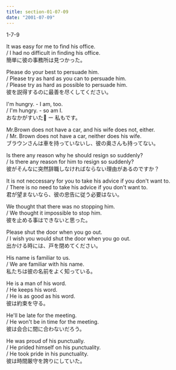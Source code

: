 ```yaml
---
title: section-01-07-09
date: "2001-07-09"
---
```


1-7-9

<!-- end -->

It was easy for me to find his office.  
/ I had no difficult in finding his office.  
簡単に彼の事務所は見つかった。  

Please do your best to persuade him.  
/ Please try as hard as you can to persuade him.  
/ Please try as hard as possible to persuade him.  
彼を説得するのに最善を尽くしてください。  

I'm hungry.  -  I am, too.  
/ I'm hungry. - so am I.  
おなかがすいた ー 私もです。  

Mr.Brown does not have a car, and his wife does not, either.  
/ Mr. Brown does not have a car, neither does his wife.  
ブラウンさんは車を持っていないし、彼の奥さんも持ってない。  

Is there any reason why he should resign so suddenly?  
/ Is there any reason for him to resign so suddenly?  
彼がそんなに突然辞職しなければならない理由があるのですか？  

It is not neccessary for you to take his advice if you don't want to.  
/ There is no need to take his advice if you don't want to.  
君が望まないなら、彼の忠告に従う必要はない。  

We thought that there was no stopping him.  
/ We thought it impossible to stop him.  
彼を止める事はできないと思った。  

Please shut the door when you go out.  
/ I wish you would shut the door when you go out.  
出かける時には、戸を閉めてください。  

His name is familiar to us.  
/ We are familiar with his name.  
私たちは彼の名前をよく知っている。  

He is a man of his word.  
/ He keeps his word.  
/ He is as good as his word.  
彼は約束を守る。  

He'll be late for the meeting.  
/ He won't be in time for the meeting.  
彼は会合に間に合わないだろう。  

He was proud of his punctually.  
/ He prided himself on his punctuality.  
/ He took pride in his punctuality.  
彼は時間厳守を誇りにしていた。  


